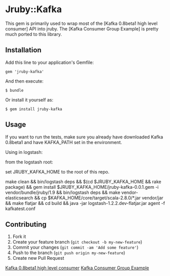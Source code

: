 # Jruby::Kafka

This gem is primarily used to wrap most of the [Kafka 0.8beta1 high level consumer] API into jruby.
The [Kafka Consumer Group Example] is pretty much ported to this library.

## Installation

Add this line to your application's Gemfile:

    gem 'jruby-kafka'

And then execute:

    $ bundle

Or install it yourself as:

    $ gem install jruby-kafka

## Usage

If you want to run the tests, make sure you already have downloaded Kafka 0.8beta1 and have KAFKA_PATH set in the
environment.

Using in logstash:

from the logstash root:

set JRUBY_KAFKA_HOME to the root of this repo.

make clean && bin/logstash deps && $(cd $JRUBY_KAFKA_HOME && rake package) && gem install $JRUBY_KAFKA_HOME/jruby-kafka-0.0.1.gem -i vendor/bundle/jruby/1.9 && bin/logstash deps && make vendor-elasticsearch && cp $KAFKA_HOME/core/target/scala-2.8.0/*.jar vendor/jar &&  make flatjar && cd build && java -jar logstash-1.2.2.dev-flatjar.jar agent -f kafkatest.conf

## Contributing

1. Fork it
2. Create your feature branch (`git checkout -b my-new-feature`)
3. Commit your changes (`git commit -am 'Add some feature'`)
4. Push to the branch (`git push origin my-new-feature`)
5. Create new Pull Request

[Kafka 0.8beta1 high level consumer](http://kafka.apache.org/documentation.html#highlevelconsumerapi)
[Kafka Consumer Group Example](https://cwiki.apache.org/confluence/display/KAFKA/Consumer+Group+Example)
